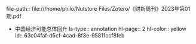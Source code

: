 file-path:: file:///home/philo/Nutstore Files/Zotero/《财新周刊》2023年第01期.pdf

- 中国经济可能总体回升
  ls-type:: annotation
  hl-page:: 2
  hl-color:: yellow
  id:: 63c04faf-d5cf-4cad-8f3e-95811ccf8feb